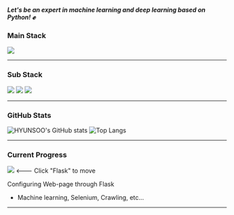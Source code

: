 
##### Let's be an expert in machine learning and deep learning based on Python! ✊

### Main Stack

<img src="https://img.shields.io/badge/Python-0000D7?style=flat-square&logo=Python&logoColor=yellow"/></a>

<hr>

### Sub Stack

<img src="https://img.shields.io/badge/NodeJS-004225?style=flat-square&logo=Node.js&logoColor=white"/> <img src="https://img.shields.io/badge/HTML-1647G7?&logo=HTML5&logoColor=orange"/> <img src="https://img.shields.io/badge/MySQL-848482?style=flat-square&logo=MySQL&logoColor=white"/>

<hr>

### GitHub Stats

![HYUNSOO's GitHub stats](https://github-readme-stats.vercel.app/api?username=HYUNSOOLEE-6839)  ![Top Langs](https://github-readme-stats.vercel.app/api/top-langs/?username=HYUNSOOLEE-6839&layout=compact)

<hr>

### Current Progress
<a href="https://github.com/HYUNSOOLEE-6839/WEB_via_FLASK">
<img src="https://img.shields.io/badge/Flask-0151C2?style=plastic&logo=Flask&logoColor=white&link=https://github.com/HYUNSOOLEE-6839/WEB_via_FLASK"/></a>  <---  Click  "Flask" to move

Configuring Web-page through Flask 
- Machine learning, Selenium, Crawling, etc...

<hr>
